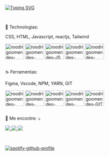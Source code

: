   
[![Typing SVG](https://readme-typing-svg.herokuapp.com?font=Poppins&size=30&duration=4500&color=7CDEDC&center=true&vCenter=true&lines=+Hi%2C+I'm+Rodrigo+Mendes;+Oi%2C+sou+o+Rodrigo+mendes)](https://git.io/typing-svg)


<br/>
  

🦄 Technologias: 

CSS, HTML, Javascript, reactjs, Tailwind

<div style="display: inline_block">
  <img align="center" alt="roodrigoomendes-CSS" height="50" width="60" src="https://cdn.jsdelivr.net/gh/devicons/devicon/icons/css3/css3-plain-wordmark.svg">
  <img align="center" alt="roodrigoomendes-HTML" height="50" width="60" src="https://cdn.jsdelivr.net/gh/devicons/devicon/icons/html5/html5-plain-wordmark.svg">
  <img align="center" alt="roodrigoomendes-JS" height="50" width="60" src="https://cdn.jsdelivr.net/gh/devicons/devicon/icons/javascript/javascript-original.svg">
  <img align="center" alt="roodrigoomendes-REACT" height="50" width="60" src="https://cdn.jsdelivr.net/gh/devicons/devicon/icons/react/react-original-wordmark.svg">
  <img align="center" alt="roodrigoomendes-Tailwind" height="50" width="60" src="https://cdn.jsdelivr.net/gh/devicons/devicon/icons/tailwindcss/tailwindcss-plain.svg">
</div>
<br/>

☕ Ferramentas: 

Figma, Vscode, NPM, YARN, GIT

<div style="display: inline_block">
  <img align="center" alt="roodrigoomendes-FIGMA" height="50" width="60" src="https://cdn.jsdelivr.net/gh/devicons/devicon/icons/figma/figma-original.svg">
  <img align="center" alt="roodrigoomendes-VSCODE" height="50" width="60" src="https://cdn.jsdelivr.net/gh/devicons/devicon/icons/vscode/vscode-original-wordmark.svg">
  <img align="center" alt="roodrigoomendes-NPM" height="50" width="60" src="https://cdn.jsdelivr.net/gh/devicons/devicon/icons/npm/npm-original-wordmark.svg">
  <img align="center" alt="roodrigoomendes-YARN" height="50" width="60" src="https://cdn.jsdelivr.net/gh/devicons/devicon/icons/yarn/yarn-original-wordmark.svg">
  <img align="center" alt="roodrigoomendes-GIT" height="50" width="60" src="https://cdn.jsdelivr.net/gh/devicons/devicon/icons/git/git-plain-wordmark.svg">
</div>

<br/>

💌 Me encontre: ⤵️
<p>
  <a href="mailto:roodrigoomendessilva@gmail.com" alt="Gmail">
  <img src="https://img.shields.io/badge/-Gmail-FF0000?style=for-the-badge&labelColor=FF0000&logo=gmail&logoColor=white&link=mailto:roodrigoomendessilva@gmail.com"/>
  </a>

  <a href="https://www.linkedin.com/in/rodrigomendes-/" alt="Linkedin">
  <img src="https://img.shields.io/badge/-Linkedin-0e76a8?style=for-the-badge&logo=Linkedin&logoColor=white&link=https://www.linkedin.com/in/rodrigomendes-/"/>
  </a>

  <a href="https://www.instagram.com/roodrigoomendes/" alt="Instagram">
  <img src="https://img.shields.io/badge/-Instagram-DF0174?style=for-the-badge&labelColor=DF0174&logo=instagram&logoColor=white&link=https://www.instagram.com/roodrigoomendes/"/>
  </a>
</p>
<br/>
  
[![spotify-github-profile](https://spotify-github-profile.vercel.app/api/view?uid=pl6xwv4wkna4n586dnodurtqs&cover_image=true&theme=default&bar_color_cover=false&bar_color=09ff00)](https://spotify-github-profile.vercel.app/api/view?uid=pl6xwv4wkna4n586dnodurtqs&redirect=true)
